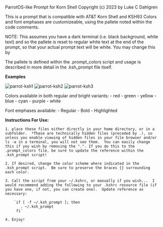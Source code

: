 ParrotOS-like Prompt for Korn Shell
Copyright (c) 2023 by Luke C Dahlgren

This is a prompt that is compatible with AT&T Korn Shell and KSH93
Colors and font emphases are customizeable, using the pallete noted within the code comments.

NOTE: This assumes you have a dark terminal (i.e. black background, white text) and so the pallete is reset to regular white text at the end of the prompt, so that your actual prompt text will be white.  You may change this by 

The pallete is defined within the .prompt_colors script and usage is described in more detail in the .ksh_prompt file itself.

__Examples__

![parrot-ksh1](https://user-images.githubusercontent.com/89806345/228074930-1358133a-dd2d-42f6-b94b-ffd95e47e5b5.png)
![parrot-ksh2](https://user-images.githubusercontent.com/89806345/228074950-267475d7-b786-4b33-8510-675746fe48e5.png)
![parrot-ksh3](https://user-images.githubusercontent.com/89806345/228074962-b1b33f55-97b1-4904-ba47-063182414d4a.png)


Colors available in both regular *and* bright variants:
    - red
    - green
    - yellow
    - blue
    - cyan
    - purple
    - white

Font emphases available:
    - Regular
    - Bold
    - Highlighted


__Instructions For Use:__

    1. place these files either directly in your home directory, or in a subfolder.  *These are technically hidden files (preceded by .), so unless you enable viewing of hidden files in your file browser and/or ls -a in a terminal, you will not see them.  You can easily change this if you wish by removing the ".". If you do this to the .prompt_colors file, be sure to update the reference within the .ksh_prompt script!

    2. If desired, change the color scheme where indicated in the .ksh_prompt script.  Be sure to preserve the braces {} surrounding each color.

    3. Call the script from your ~/.kshrc, or manually if you wish...  I would recommend adding the following to your .kshrc resource file (if you have one, if not, you can create one).  Update reference as necessary:

        `if [ -f ~/.ksh_prompt ]; then
           . ~/.ksh_prompt
         fi`

    4. Enjoy!
